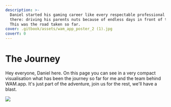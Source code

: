 ```yaml
---
description: >-
  Daniel started his gaming career like every respectable professional out
  there: driving his parents nuts because of endless days in front of the pc.
  This was the road taken so far.
cover: .gitbook/assets/wam_app_poster_2 (1).jpg
coverY: 0
---
```


# The Journey

Hey everyone, Daniel here. On this page you can see in a very compact visualisation what has been the journey so far for me and the team behind WAM.app. It's just part of the adventure, join us for the rest, we'll have a blast.

![](<.gitbook/assets/wam\_roadmap (2).jpg>)
